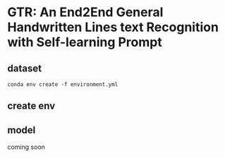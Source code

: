 # GTR: An End2End General Handwritten Lines text Recognition with Self-learning Prompt


## dataset
`conda env create -f environment.yml`
## create env

## model

coming soon
